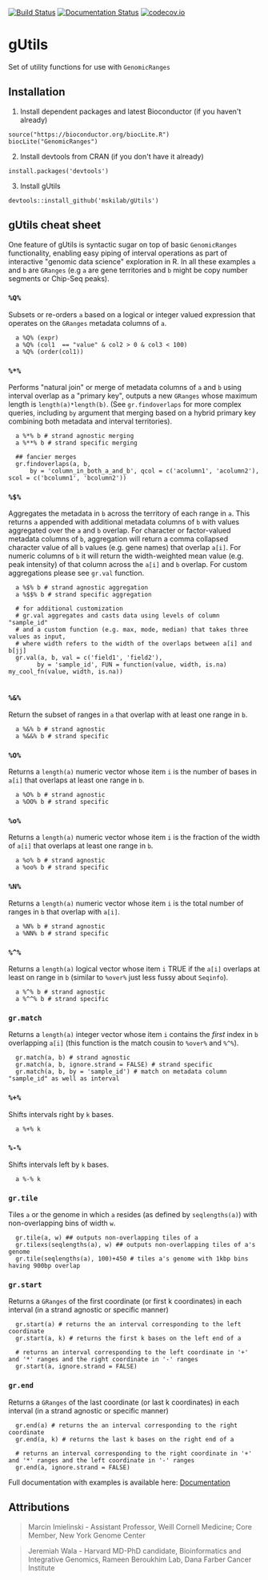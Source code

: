 [![Build Status](https://travis-ci.org/mskilab/gUtils.svg?branch=master)](https://travis-ci.org/mskilab/gUtils)
[![Documentation Status](https://readthedocs.org/projects/gutils/badge/?version=latest)](https://readthedocs.org/projects/gutils/?badge=latest)
[![codecov.io](https://img.shields.io/codecov/c/github/mskilab/gUtils.svg)](https://codecov.io/github/mskilab/gUtils?branch=master)

gUtils
=======

Set of utility functions for use with `GenomicRanges`



Installation
------------

1. Install dependent packages and latest Bioconductor (if you haven't already)

```{r}
source("https://bioconductor.org/biocLite.R")
biocLite("GenomicRanges")
```

2. Install devtools from CRAN (if you don't have it already)

```{r}
install.packages('devtools')
```

3. Install gUtils

```{r}
devtools::install_github('mskilab/gUtils')
```

gUtils cheat sheet 
------------------

One feature of gUtils is syntactic sugar on top of basic `GenomicRanges` functionality, enabling easy piping of interval operations as part of interactive "genomic data science" exploration in R. In all these examples `a` and `b` are `GRanges` (e.g `a` are gene territories and `b` might be copy number segments or Chip-Seq peaks). 

### `%Q%`

Subsets or re-orders `a` based on a logical or integer valued expression that operates on the `GRanges` metadata columns of `a`.  
```{r}
  a %Q% (expr)
  a %Q% (col1  == "value" & col2 > 0 & col3 < 100)
  a %Q% (order(col1))  
```


### `%*%`

Performs "natural join" or merge of metadata columns of `a` and `b` using interval overlap as a "primary key", outputs a new `GRanges` whose maximum length is `length(a)*length(b)`. (See `gr.findoverlaps` for more complex queries, including `by` argument that merging based on a hybrid primary key combining both metadata and interval territories).
```{r}	 	  
  a %*% b # strand agnostic merging
  a %**% b # strand specific merging

  ## fancier merges
  gr.findoverlaps(a, b, 
      by = 'column_in_both_a_and_b', qcol = c('acolumn1', 'acolumn2'), scol = c('bcolumn1', 'bcolumn2'))	     
```


### `%$%`
Aggregates the metadata in `b` across the territory of each range in `a`.  This returns `a` appended with additional metadata columns of `b` with values aggregated over the `a` and `b` overlap. For character or factor-valued metadata columns of `b`, aggregation will return a comma collapsed character value of all `b` values (e.g. gene names) that overlap `a[i]`. For numeric columns of `b` it will return the width-weighted mean value (e.g. peak intensity) of that column across the  `a[i]` and `b` overlap.  For custom aggregations please see `gr.val` function. 
```{r}	   
  a %$% b # strand agnostic aggregation
  a %$$% b # strand specific aggregation

  # for additional customization
  # gr.val aggregates and casts data using levels of column "sample_id"				   
  # and a custom function (e.g. max, mode, median) that takes three values as input,
  # where width refers to the width of the overlaps between a[i] and b[jj]
  gr.val(a, b, val = c('field1', 'field2'),
        by = 'sample_id', FUN = function(value, width, is.na) my_cool_fn(value, width, is.na))
	

```

### `%&%`
Return the subset of ranges in `a` that overlap with at least one range in `b`.
```{r}
  a %&% b # strand agnostic
  a %&&% b # strand specific
```

### `%O%`
Returns a `length(a)` numeric vector whose item `i` is the number of bases in `a[i]` that overlaps at least one range in `b`.
```{r}
  a %O% b # strand agnostic
  a %OO% b # strand specific
```


### `%o%`
Returns a `length(a)` numeric vector whose item `i` is the fraction of the width of `a[i]` that overlaps at least one range in `b`.
```{r}
  a %o% b # strand agnostic
  a %oo% b # strand specific
```


### `%N%`
Returns a `length(a)` numeric vector whose item `i` is the total number of ranges in `b` that overlap with `a[i]`.
```{r}
  a %N% b # strand agnostic
  a %NN% b # strand specific
```

### `%^%`
Returns a `length(a)` logical vector whose item `i` TRUE if the  `a[i]` overlaps at least on range in `b` (similar to `%over%` just less fussy about `Seqinfo`).
```{r}
  a %^% b # strand agnostic
  a %^^% b # strand specific
```

### `gr.match`
Returns a `length(a)` integer vector whose item `i` contains the *first* index in `b` overlapping `a[i]` (this function is the match cousin to `%over%` and `%^%`).
```{r}
  gr.match(a, b) # strand agnostic
  gr.match(a, b, ignore.strand = FALSE) # strand specific	
  gr.match(a, b, by = 'sample_id') # match on metadata column "sample_id" as well as interval
```

### `%+%`
Shifts intervals right by `k` bases.
```{r}
  a %+% k
```

### `%-%`
Shifts intervals left by `k` bases.
```{r}
  a %-% k 
```

### `gr.tile`
Tiles `a` or the genome in which `a` resides (as defined by `seqlengths(a)`) with non-overlapping bins of width `w`.
```{r}	  
  gr.tile(a, w) ## outputs non-overlapping tiles of a
  gr.tilexs(seqlengths(a), w) ## outputs non-overlapping tiles of a's genome
  gr.tile(seqlengths(a), 100)+450 # tiles a's genome with 1kbp bins having 900bp overlap
```

### `gr.start`
Returns a `GRanges` of the first coordinate (or first k coordinates) in each interval (in a strand agnostic or specific manner)
```{r}	  
  gr.start(a) # returns the an interval corresponding to the left coordinate
  gr.start(a, k) # returns the first k bases on the left end of a
  
  # returns an interval corresponding to the left coordinate in '+' and '*' ranges and the right coordinate in '-' ranges
  gr.start(a, ignore.strand = FALSE) 
```

### `gr.end`
Returns a `GRanges` of the last coordinate (or last k coordinates) in each interval (in a strand agnostic or specific manner)
```{r}	  
  gr.end(a) # returns the an interval corresponding to the right coordinate
  gr.end(a, k) # returns the last k bases on the right end of a

  # returns an interval corresponding to the right coordinate in '+' and '*' ranges and the left coordinate in '-' ranges
  gr.end(a, ignore.strand = FALSE) 
```


Full documentation with examples is available here: [Documentation][docs]

Attributions
------------
> Marcin Imielinski - Assistant Professor, Weill Cornell Medicine; Core Member, New York Genome Center

> Jeremiah Wala - Harvard MD-PhD candidate, Bioinformatics and Integrative Genomics, Rameen Beroukhim Lab, Dana Farber Cancer Institute

[license]: https://github.com/mskilab/gUtils/blob/master/LICENSE
[docs]: http://gutils.readthedocs.org/en/latest/index.html

